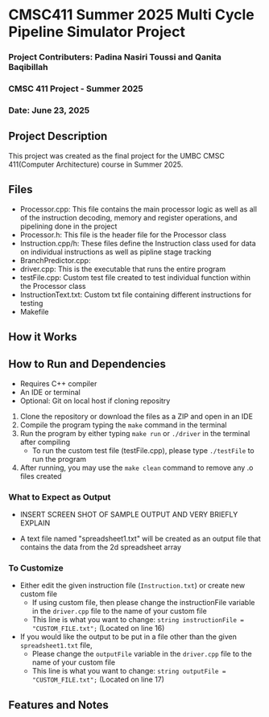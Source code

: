 # CMSC411 Summer 2025 Multi Cycle Pipeline Simulator Project
### Project Contributers: Padina Nasiri Toussi and Qanita Baqibillah
### CMSC 411 Project - Summer 2025
### Date: June 23, 2025

## Project Description

This project was created as the final project for the UMBC CMSC 411(Computer Architecture) course in Summer 2025. 

## Files
- Processor.cpp: This file contains the main processor logic as well as all of the instruction decoding, memory and register operations, and pipelining done in the project
- Processor.h: This file is the header file for the Processor class
- Instruction.cpp/h: These files define the Instruction class used for data on individual instructions as well as pipline stage tracking
- BranchPredictor.cpp: 
- driver.cpp: This is the executable that runs the entire program
- testFile.cpp: Custom test file created to test individual function within the Processor class
- InstructionText.txt: Custom txt file containing different instructions for testing
- Makefile

## How it Works



## How to Run and Dependencies
- Requires C++ compiler
- An IDE or terminal
- Optional: Git on local host if cloning repositry

1. Clone the repository or download the files as a ZIP and open in an IDE
2. Compile the program typing the ``make`` command in the terminal
3. Run the program by either typing ``make run`` or ``./driver`` in the terminal after compiling
    - To run the custom test file (testFile.cpp), please type ``./testFile`` to run the program
4. After running, you may use the ``make clean`` command to remove any .o files created

### What to Expect as Output

- INSERT SCREEN SHOT OF SAMPLE OUTPUT AND VERY BRIEFLY EXPLAIN

- A text file named "spreadsheet1.txt" will be created as an output file that contains the data from the 2d spreadsheet array

### To Customize
- Either edit the given instruction file (``Instruction.txt``) or create new custom file
    - If using custom file, then please change the instructionFile variable in the ``driver.cpp`` file to the name of your custom file
    - This line is what you want to change: ``string instructionFile = "CUSTOM_FILE.txt";`` (Located on line 16)
- If you would like the output to be put in a file other than the given ``spreadsheet1.txt`` file,
    - Please change the ``outputFile`` variable in the ``driver.cpp`` file to the name of your custom file
    - This line is what you want to change: ``string outputFile = "CUSTOM_FILE.txt";`` (Located on line 17)

## Features and Notes




